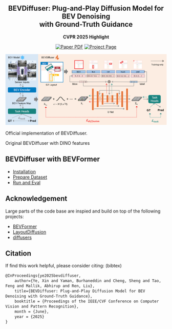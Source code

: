 <div align="center">
<h2> BEVDiffuser: Plug-and-Play Diffusion Model for BEV Denoising</br>with Ground-Truth Guidance</h2> 

**CVPR 2025 Highlight**

<a href="https://arxiv.org/pdf/2502.19694"><img src='https://img.shields.io/badge/arXiv-BEVDiffuser-red' alt='Paper PDF'></a>
<a href='https://xin-ye-1.github.io/BEVDiffuser/'><img src='https://img.shields.io/badge/Project_Page-BEVDiffuser-green' alt='Project Page'></a>

![BEVDiffuser Teaser](bevdiffuser.png)
<br>
</div>


Official implementation of BEVDiffuser. 

Original BEVDiffuser with DINO features

## BEVDiffuser with BEVFormer
- [Installation](BEVFormer/docs/install.md)
- [Prepare Dataset](BEVFormer/docs/prepare_dataset.md)
- [Run and Eval](BEVFormer/docs/getting_started.md)

## Acknowledgement
Large parts of the code base are inspied and build on top of the following projects:
- [BEVFormer](https://github.com/fundamentalvision/BEVFormer)
- [LayoutDiffusion](https://github.com/ZGCTroy/LayoutDiffusion)
- [diffusers](https://github.com/huggingface/diffusers)

## Citation

If find this work helpful, please consider citing: (bibtex)

```
@InProceedings{ye2025bevdiffuser,
    author={Ye, Xin and Yaman, Burhaneddin and Cheng, Sheng and Tao, Feng and Mallik, Abhirup and Ren, Liu},
    title={BEVDiffuser: Plug-and-Play Diffusion Model for BEV Denoising with Ground-Truth Guidance},
    booktitle = {Proceedings of the IEEE/CVF Conference on Computer Vision and Pattern Recognition},
    month = {June},
    year = {2025}
}
```
